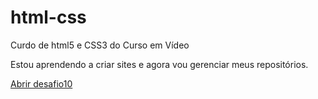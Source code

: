 # html-css
 Curdo de html5 e CSS3 do Curso em Vídeo

 Estou aprendendo a criar sites e agora vou gerenciar meus repositórios.

  <a href="https://luizcarlosfs.github.io/html3-css5/desafios/desafio10">Abrir desafio10</a>
